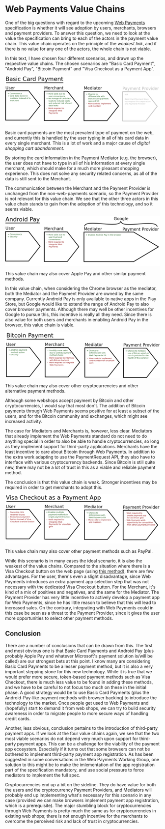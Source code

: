 # Web Payments Value Chains

One of the big questions with regard to the upcoming [Web Payments](https://w3c.github.io/browser-payment-api/) specification is whether it will see adoption by users, merchants, browsers and payment providers. To answer this question, we need to look at the value the specification can bring to each of the actors in the payment value chain. This value chain operates on the principle of the _weakest link_, and if there is no value for any one of the actors, the whole chain is not viable.

In this text, I have chosen four different scenarios, and drawn up the respective value chains. The chosen scenarios are "Basic Card Payment", "Android Pay", "Bitcoin Payment" and "Visa Checkout as a Payment App".


![Value Chain Diagram for Basic Card Payments](files/basiccard.png)

Basic card payments are the most prevalent type of payment on the web, and currently this is handled by the user typing in all of his card data in every single merchant. This is a lot of work and a major cause of _digital shopping cart abandonment_.

By storing the card information in the Payment Mediator (e.g. the browser), the user does not have to type in all of his information at every single merchant, which should make for a much more pleasant shopping experience. This does not solve any security related concerns, as all of the data is still sent to the Merchant.

The communication between the Merchant and the Payment Provider is unchanged from the non-web-payments scenario, so the Payment Provider is not relevant for this value chain. We see that the other three actors in this value chain stands to gain from the adoption of this technology, and so it seems viable.


![Value Chain Diagram for Android Pay](files/androidpay.png)

This value chain may also cover Apple Pay and other similar payment methods.

In this value chain, when considering the Chrome browser as the mediator, both the Mediator and the Payment Provider are owned by the same company. Currently Android Pay is only available to native apps in the Play Store, but Google would like to extend the range of Android Pay to also cover browser payments. Although there may well be other incentives for Google to pursue this, this incentive is really all they need. Since there is also value for both users and merchants in enabling Android Pay in the browser, this value chain is viable.


![Value Chain Diagram for Bitcoin](files/bitcoin.png)

This value chain may also cover other cryptocurrencies and other alternative payment methods.

Although some webshops accept payment by Bitcoin and other cryptocurrencies, I would say that most don't. The addition of Bitcoin payments through Web Payments seems positive for at least a subset of the users, and for the Bitcoin community and exchanges, which might see increased activity.

The case for Mediators and Merchants is, however, less clear. Mediators that already implement the Web Payments standard do not need to do anything special in order to also be able to handle cryptocurrencies, so long as they implement support for third-party applications. Merchants have the least incentive to care about Bitcoin through Web Payments. In addition to the extra work adapting to use the PaymentRequest API, they also have to interface with various cryptocurrency backends. Since Bitcoin is still quite new, there may not be a lot of trust in this as a viable and reliable payment method.

The conclusion is that this value chain is weak. Stronger incentives may be required in order to get merchants to adopt this.


![Value Chain Diagram for Visa Checkout](files/visacheckout.png)

This value chain may also cover other payment methods such as PayPal.

While this scenario is in many cases the ideal scenario, it is also the weakest of the value chains. Compared to the situation where there is a Visa Checkout button on the web page (using [this method](https://arch.developer.visa.com/vme/merchant/documents/Getting_Started_With_Visa_Checkout/Quick_Start_Tutorial.html)), there are few advantages. For the user, there's even a slight disadvantage, since Web Payments introduces an extra payment app selection step that was not necessary with the dedicated Visa Checkout button. For the Merchant, it's kind of a mix of positives and negatives, and the same for the Mediator. The Payment Provider has very little incentive to actively develop a payment app for Web Payments, since he has little reason to believe that this will lead to increased sales. On the contrary, integrating with Web Payments could in this case be seen as a threat to the Payment Provider, since it gives the user more opportunities to select other payment methods.


## Conclusion

There are a number of conclusions that can be drawn from this. The first and most obvious one is that Basic Card Payments and Android Pay (plus probably Apple Pay and whatever Microsoft's payment solution is/will be called) are our strongest bets at this point. I know many are considering Basic Card Payments to be a lesser payment method, but it is also a very important stepping stone for this new technology. While it is true that we would prefer more secure, token-based payment methods such as Visa Checkout, there is much less value to be found in adding these methods, and we have to be careful to not focus too much on these in the initial phase. A good strategy would be to use Basic Card Payments (plus the Android-Pay-like payment methods with browser backing) to introduce the technology to the market. Once people get used to Web Payments and (hopefully) start to demand it from web shops, we can try to build security awareness in order to migrate people to more secure ways of handling credit cards.

Another, less obvious, conclusion pertains to the introduction of third-party payment apps. If we look at the four value chains again, we see that the two most viable scenarios do not depend very much upon support for third-party payment apps. This can be a challenge for the viability of the payment app ecosystem. Especially if it turns out that some browsers can not be bothered to implement third-party payment app registration. As has been suggested in some conversations in the Web Payments Working Group, one solution to this might be to make the imlementation of the app registration part of the specification mandatory, and use social pressure to force mediators to implement the full spec.

Cryptocurrencies end up a bit on the sideline. They do have value for both the users and the cryptocurrency Payment Providers, and Mediators will probably end up implementing what's necessary for this scenario in any case (provided we can make browsers implement payment app registration, which is a prerequisite). The major stumbling block for cryptocurrencies through Web Payments is pretty much the same as for cryptocurrencies in existing web shops; there is not enough incentive for the merchants to overcome the perceived risk and lack of trust in cryptocurrencies.
